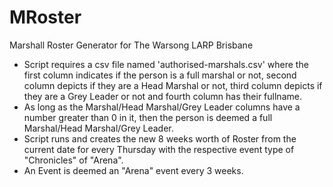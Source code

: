 # MRoster
Marshall Roster Generator for The Warsong LARP Brisbane

- Script requires a csv file named 'authorised-marshals.csv' where the first column indicates if the person is a full marshal or not, second column depicts if they are a Head Marshal or not, third column depicts if they are a Grey Leader or not and fourth column has their fullname. 
- As long as the Marshal/Head Marshal/Grey Leader columns have a number greater than 0 in it, then the person is deemed a full Marshal/Head Marshal/Grey Leader.
- Script runs and creates the new 8 weeks worth of Roster from the current date for every Thursday with the respective event type of "Chronicles" of "Arena". 
- An Event is deemed an "Arena" event every 3 weeks.
